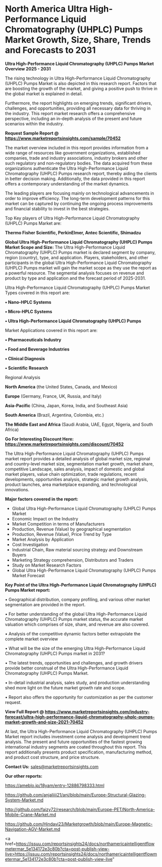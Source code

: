 # North America Ultra High-Performance Liquid Chromatography (UHPLC) Pumps Market Growth, Size, Share, Trends and Forecasts to 2031

<Strong> Ultra High-Performance Liquid Chromatography (UHPLC) Pumps Market Overview 2025 - 2031</strong>

The rising technology in Ultra High-Performance Liquid Chromatography (UHPLC) Pumps Market is also depicted in this research report. Factors that are boosting the growth of the market, and giving a positive push to thrive in the global market is explained in detail.

Furthermore, the report highlights on emerging trends, significant drivers, challenges, and opportunities, providing all necessary data for thriving in the industry. This report market research offers a comprehensive perspective, including an in-depth analysis of the present and future scenarios within the industry.

<strong>Request Sample Report @ <a href=https://www.marketreportsinsights.com/sample/70452>https://www.marketreportsinsights.com/sample/70452</a></strong>

The market overview included in this report provides information from a wide range of resources like government organizations, established companies, trade and industry associations, industry brokers and other such regulatory and non-regulatory bodies. The data acquired from these organizations authenticate the Ultra High-Performance Liquid Chromatography (UHPLC) Pumps research report, thereby aiding the clients in better decision making. Additionally, the data provided in this report offers a contemporary understanding of the market dynamics.

The leading players are focusing mainly on technological advancements in order to improve efficiency. The long-term development patterns for this market can be captured by continuing the ongoing process improvements and financial stability to invest in the best strategies.

Top Key players of Ultra High-Performance Liquid Chromatography (UHPLC) Pumps Market are:

<strong>Thermo Fisher Scientific, PerkinElmer, Antec Scientific, Shimadzu</strong>

<strong><b>Global Ultra High-Performance Liquid Chromatography (UHPLC) Pumps Market Scope and Size:</b></strong>
The Ultra High-Performance Liquid Chromatography (UHPLC) Pumps market is declared segment by company, region (country), type, and application. Players, stakeholders, and other participants in the global Ultra High-Performance Liquid Chromatography (UHPLC) Pumps market will gain the market scope as they use the report as a powerful resource. The segmental analysis focuses on revenue and product by type and application and the forecast period of 2025-2031.

Ultra High-Performance Liquid Chromatography (UHPLC) Pumps Market Types covered in this report are:

<strong>• Nano-HPLC Systems

• Micro-HPLC Systems

• Ultra High-Performance Liquid Chromatography (UHPLC) Pumps</strong>

Market Applications covered in this report are:

<strong>• Pharmaceuticals Industry

• Food and Beverage Industries

• Clinical Diagnosis

• Scientific Research</strong> 

Regional Analysis

<strong>North America</strong> (the United States, Canada, and Mexico)

<strong>Europe</strong> (Germany, France, UK, Russia, and Italy)

<strong>Asia-Pacific</strong> (China, Japan, Korea, India, and Southeast Asia)

<strong>South America</strong> (Brazil, Argentina, Colombia, etc.)

<strong>The Middle East and Africa</strong> (Saudi Arabia, UAE, Egypt, Nigeria, and South Africa)

<strong>Go For Interesting Discount Here: <a href=https://www.marketreportsinsights.com/discount/70452>https://www.marketreportsinsights.com/discount/70452</a></strong>

The Ultra High-Performance Liquid Chromatography (UHPLC) Pumps market report provides a detailed analysis of global market size, regional and country-level market size, segmentation market growth, market share, competitive Landscape, sales analysis, impact of domestic and global market players, value chain optimization, trade regulations, recent developments, opportunities analysis, strategic market growth analysis, product launches, area marketplace expanding, and technological innovations.

<strong><b>Major factors covered in the report:</b></strong>
<ul>
  <li>Global Ultra High-Performance Liquid Chromatography (UHPLC) Pumps Market </li>
  <li>Economic Impact on the Industry</li>
  <li>Market Competition in terms of Manufacturers</li>
  <li>Production, Revenue (Value) by geographical segmentation</li>
  <li>Production, Revenue (Value), Price Trend by Type</li>
  <li>Market Analysis by Application</li>
  <li>Cost Investigation</li>
  <li>Industrial Chain, Raw material sourcing strategy and Downstream Buyers</li>
  <li>Marketing Strategy comprehension, Distributors and Traders</li>
  <li>Study on Market Research Factors</li>
  <li>Global Ultra High-Performance Liquid Chromatography (UHPLC) Pumps Market Forecast</li>
</ul>

<strong><b>Key Point of the Ultra High-Performance Liquid Chromatography (UHPLC) Pumps Market report:</b></strong>

• Geographical distribution, company profiling, and various other market segmentation are provided in the report.

• For better understanding of the global Ultra High-Performance Liquid Chromatography (UHPLC) Pumps market status, the accurate market valuation which comprises of size, share, and revenue are also covered.

• Analysis of the competitive dynamic factors better extrapolate the complete market overview

• What will be the size of the emerging Ultra High-Performance Liquid Chromatography (UHPLC) Pumps market in 2031?

• The latest trends, opportunities and challenges, and growth drivers provide better construal of the Ultra High-Performance Liquid Chromatography (UHPLC) Pumps Market.

• In-detail industrial analysis, sales study, and production understanding shed more light on the future market growth rate and scope.

• Report also offers the opportunity for customization as per the customer request.

<strong><b>View Full Report @ <a href=https://www.marketreportsinsights.com/industry-forecast/ultra-high-performance-liquid-chromatography-uhplc-pumps-market-growth-and-size-2021-70452>https://www.marketreportsinsights.com/industry-forecast/ultra-high-performance-liquid-chromatography-uhplc-pumps-market-growth-and-size-2021-70452</a></b></strong>


At last, the Ultra High-Performance Liquid Chromatography (UHPLC) Pumps Market report includes investment come analysis and development trend analysis. The present and future opportunities of the fastest growing international industry segments are coated throughout this report. This report additionally presents product specification, manufacturing method, and product cost structure, and price structure.

<strong>Contact Us:</strong>
sales@marketreportsinsights.com

<strong>Our other reports:</strong>

<a href=https://ameblo.jp/18yam/entry-12886798333.html>https://ameblo.jp/18yam/entry-12886798333.html</a>

<a href=https://github.com/anjaliiii21/anj/blob/main/Europe-Structural-Glazing-System-Market.md>https://github.com/anjaliiii21/anj/blob/main/Europe-Structural-Glazing-System-Market.md</a>

<a href=http://github.com/faizy72/research/blob/main/Europe-PET/North-America-Mobile-Crane-Market.md>http://github.com/faizy72/research/blob/main/Europe-PET/North-America-Mobile-Crane-Market.md</a>

<a href=https://github.com/Hindavi23/Marketgrowth/blob/main/Europe-Magnetic-Navigation-AGV-Market.md>https://github.com/Hindavi23/Marketgrowth/blob/main/Europe-Magnetic-Navigation-AGV-Market.md</a>

<a href=https://issuu.com/reportsinsights24/docs/northamericaintelligentflowmetermar_5e134172e3c80b?cta=post-publish-view-live>https://issuu.com/reportsinsights24/docs/northamericaintelligentflowmetermar_5e134172e3c80b?cta=post-publish-view-live</a>"
